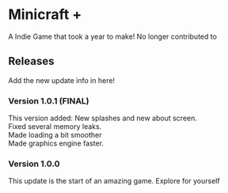 # Minicraft +
A Indie Game that took a year to make! No longer contributed to

## Releases
Add the new update info in here!
### Version 1.0.1 (FINAL)
This version added: New splashes and new about screen. <br>
Fixed several memory leaks. <br>
Made loading a bit smoother <br>
Made graphics engine faster.
### Version 1.0.0
This update is the start of an amazing game. Explore for yourself
